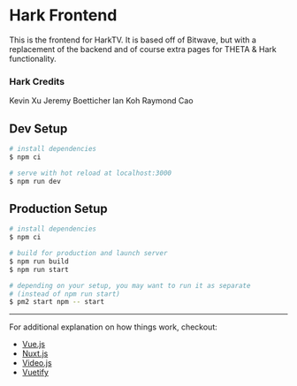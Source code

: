 # Hark Frontend
This is the frontend for HarkTV. It is based off of Bitwave, but with a replacement of the backend and of course extra pages for THETA & Hark functionality.

### Hark Credits
Kevin Xu
Jeremy Boetticher
Ian Koh
Raymond Cao

## Dev Setup

``` bash
# install dependencies
$ npm ci

# serve with hot reload at localhost:3000
$ npm run dev
```

## Production Setup

```bash
# install dependencies
$ npm ci

# build for production and launch server
$ npm run build
$ npm run start

# depending on your setup, you may want to run it as separate
# (instead of npm run start)
$ pm2 start npm -- start

```

---

For additional explanation on how things work, checkout: 
- [Vue.js](https://vuejs.org/v2/guide/)
- [Nuxt.js](https://nuxtjs.org)
- [Video.js](https://docs.videojs.com/)
- [Vuetify](https://vuetifyjs.com/)
